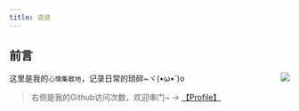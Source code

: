```yaml
---
title: 说说
---
```


## 前言

<img align="right" src="https://count.getloli.com/get/@:EveSunMaple?theme=rule34">

这里是我的`心情集散地`，记录日常的琐碎~ヾ(•ω•`)o

>右侧是我的Github访问次数，欢迎串门~  -> [【Profile】](https://github.com/EveSunMaple)

<div id="qexot"></div>
<script src="https://cdn.jsdelivr.net/npm/qexo-static@1.6.0/hexo/talks.js"></script>
<link rel="stylesheet" href="https://cdn.jsdelivr.net/npm/qexo-static@1.6.0/hexo/talks.css">
<script>showQexoTalks("qexot", "https://qexo.saroprock.com", 5)</script>